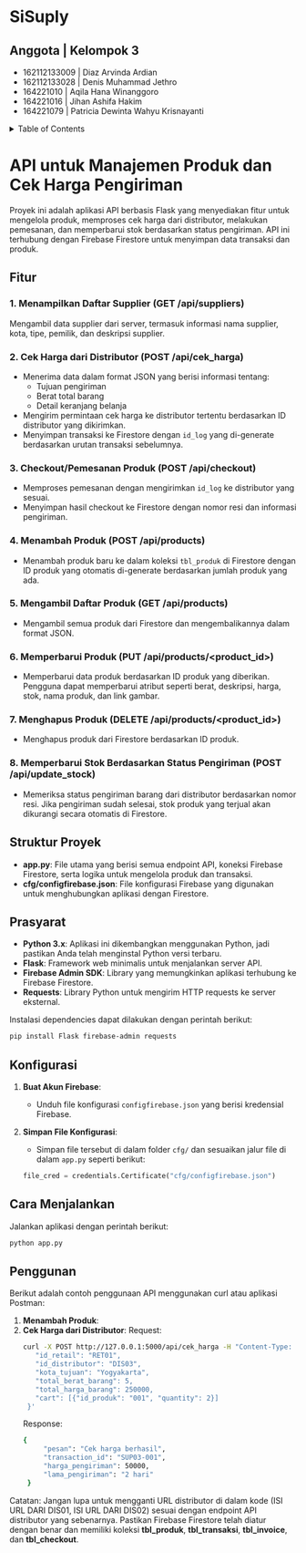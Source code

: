 # SiSuply
## Anggota | Kelompok 3
- 162112133009 | Diaz Arvinda Ardian
- 162112133028 | Denis Muhammad Jethro
- 164221010 | Aqila Hana Winanggoro
- 164221016 | Jihan Ashifa Hakim
- 164221079 | Patricia Dewinta Wahyu Krisnayanti

<!-- TABLE OF CONTENTS -->
<details>
  <summary>Table of Contents</summary>
  <ol>
    <li>
      <a href="#about-the-project">About The Project</a>
      <ul>
        <li><a href="#built-with">Built With</a></li>
      </ul>
    </li>
    <li>
      <a href="#getting-started">Getting Started</a>
      <ul>
        <li><a href="#prerequisites">Prerequisites</a></li>
        <li><a href="#installation">Installation</a></li>
      </ul>
    </li>
    <li><a href="#usage">Usage</a></li>
    <li><a href="#roadmap">Roadmap</a></li>
    <li><a href="#contributing">Contributing</a></li>
    <li><a href="#license">License</a></li>
    <li><a href="#contact">Contact</a></li>
    <li><a href="#acknowledgments">Acknowledgments</a></li>
  </ol>
</details>


# API untuk Manajemen Produk dan Cek Harga Pengiriman

Proyek ini adalah aplikasi API berbasis Flask yang menyediakan fitur untuk mengelola produk, memproses cek harga dari distributor, melakukan pemesanan, dan memperbarui stok berdasarkan status pengiriman. API ini terhubung dengan Firebase Firestore untuk menyimpan data transaksi dan produk.

## Fitur

### 1. Menampilkan Daftar Supplier (GET /api/suppliers)
Mengambil data supplier dari server, termasuk informasi nama supplier, kota, tipe, pemilik, dan deskripsi supplier.

### 2. Cek Harga dari Distributor (POST /api/cek_harga)
- Menerima data dalam format JSON yang berisi informasi tentang:
  - Tujuan pengiriman
  - Berat total barang
  - Detail keranjang belanja
- Mengirim permintaan cek harga ke distributor tertentu berdasarkan ID distributor yang dikirimkan.
- Menyimpan transaksi ke Firestore dengan `id_log` yang di-generate berdasarkan urutan transaksi sebelumnya.

### 3. Checkout/Pemesanan Produk (POST /api/checkout)
- Memproses pemesanan dengan mengirimkan `id_log` ke distributor yang sesuai.
- Menyimpan hasil checkout ke Firestore dengan nomor resi dan informasi pengiriman.

### 4. Menambah Produk (POST /api/products)
- Menambah produk baru ke dalam koleksi `tbl_produk` di Firestore dengan ID produk yang otomatis di-generate berdasarkan jumlah produk yang ada.

### 5. Mengambil Daftar Produk (GET /api/products)
- Mengambil semua produk dari Firestore dan mengembalikannya dalam format JSON.

### 6. Memperbarui Produk (PUT /api/products/<product_id>)
- Memperbarui data produk berdasarkan ID produk yang diberikan. Pengguna dapat memperbarui atribut seperti berat, deskripsi, harga, stok, nama produk, dan link gambar.

### 7. Menghapus Produk (DELETE /api/products/<product_id>)
- Menghapus produk dari Firestore berdasarkan ID produk.

### 8. Memperbarui Stok Berdasarkan Status Pengiriman (POST /api/update_stock)
- Memeriksa status pengiriman barang dari distributor berdasarkan nomor resi. Jika pengiriman sudah selesai, stok produk yang terjual akan dikurangi secara otomatis di Firestore.

## Struktur Proyek
- **app.py**: File utama yang berisi semua endpoint API, koneksi Firebase Firestore, serta logika untuk mengelola produk dan transaksi.
- **cfg/configfirebase.json**: File konfigurasi Firebase yang digunakan untuk menghubungkan aplikasi dengan Firestore.

## Prasyarat
- **Python 3.x**: Aplikasi ini dikembangkan menggunakan Python, jadi pastikan Anda telah menginstal Python versi terbaru.
- **Flask**: Framework web minimalis untuk menjalankan server API.
- **Firebase Admin SDK**: Library yang memungkinkan aplikasi terhubung ke Firebase Firestore.
- **Requests**: Library Python untuk mengirim HTTP requests ke server eksternal.

Instalasi dependencies dapat dilakukan dengan perintah berikut:

```bash
pip install Flask firebase-admin requests

```
## Konfigurasi

1. **Buat Akun Firebase**: 
   - Unduh file konfigurasi `configfirebase.json` yang berisi kredensial Firebase.
  
2. **Simpan File Konfigurasi**:
   - Simpan file tersebut di dalam folder `cfg/` dan sesuaikan jalur file di dalam `app.py` seperti berikut:

   ```python
   file_cred = credentials.Certificate("cfg/configfirebase.json")
   ```
## Cara Menjalankan

Jalankan aplikasi dengan perintah berikut:

```bash
python app.py
```

## Penggunan

Berikut adalah contoh penggunaan API menggunakan curl atau aplikasi Postman:

1. **Menambah Produk**:
2. **Cek Harga dari Distributor**:
   Request:
   ```bash
   curl -X POST http://127.0.0.1:5000/api/cek_harga -H "Content-Type: application/json" -d '{
      "id_retail": "RET01",
      "id_distributor": "DIS03",
      "kota_tujuan": "Yogyakarta",
      "total_berat_barang": 5,
      "total_harga_barang": 250000,
      "cart": [{"id_produk": "001", "quantity": 2}]
    }'
   ```
   Response:
   ```bash
   {
        "pesan": "Cek harga berhasil",
        "transaction_id": "SUP03-001",
        "harga_pengiriman": 50000,
        "lama_pengiriman": "2 hari"
    }

Catatan:
Jangan lupa untuk mengganti URL distributor di dalam kode (ISI URL DARI DIS01, ISI URL DARI DIS02) sesuai dengan endpoint API distributor yang sebenarnya.
Pastikan Firebase Firestore telah diatur dengan benar dan memiliki koleksi **tbl_produk**, **tbl_transaksi**, **tbl_invoice**, dan **tbl_checkout**.

